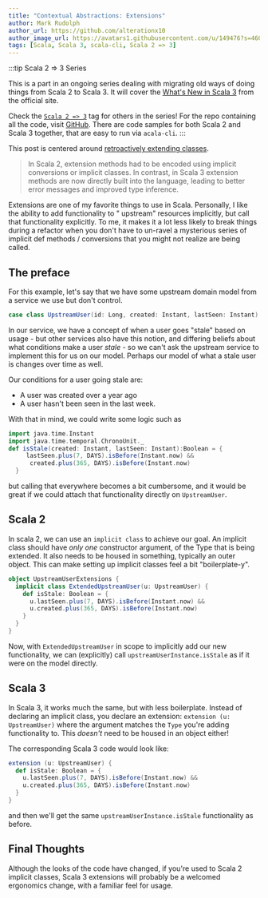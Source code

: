 ```yaml
---
title: "Contextual Abstractions: Extensions"
author: Mark Rudolph
author_url: https://github.com/alterationx10
author_image_url: https://avatars1.githubusercontent.com/u/149476?s=460&v=4
tags: [Scala, Scala 3, scala-cli, Scala 2 => 3]
---
```


:::tip Scala 2 => 3 Series

This is a part in an ongoing series dealing with migrating old ways of doing things from Scala 2 to Scala 3. It will
cover
the [What's New in Scala 3](https://docs.scala-lang.org/scala3/new-in-scala3.html) from the official site.

Check the [`Scala 2 => 3`](/tags/scala-2-3) tag for others in the series! For the repo containing all the code,
visit [GitHub](https://github.com/alterationx10/three4s). There are code samples for both Scala 2 and Scala 3 together,
that are easy to run via `acala-cli`.
:::

This post is centered around [retroactively extending classes](https://docs.scala-lang.org/scala3/reference/contextual/extension-methods.html).

> In Scala 2, extension methods had to be encoded using implicit conversions or
> implicit classes. In contrast, in Scala 3 extension methods are now directly built into the language, leading to better
> error messages and improved type inference.

Extensions are one of my favorite things to use in Scala. Personally, I like the ability to add functionality to "
upstream" resources implicitly, but call that functionality explicitly. To me, it makes it a lot less likely to break
things during a refactor when you don't have to un-ravel a mysterious series of implicit def methods / conversions that
you might not realize are being called.

## The preface

For this example, let's say that we have some upstream domain model from a service we use but don't control.

```scala
case class UpstreamUser(id: Long, created: Instant, lastSeen: Instant)
```

In our service, we have a concept of when a user goes "stale" based on usage - but other services also
have this notion, and differing beliefs about what conditions make a user _stale_ - so we can't ask the upstream service 
to implement this for us on our model. Perhaps our model of what a stale user is changes over time as well.

Our conditions for a user going stale are:
* A user was created over a year ago
* A user hasn't been seen in the last week.

With that in mind, we could write some logic such as 

```scala
import java.time.Instant
import java.time.temporal.ChronoUnit._
def isStale(created: Instant, lastSeen: Instant):Boolean = {
     lastSeen.plus(7, DAYS).isBefore(Instant.now) &&
      created.plus(365, DAYS).isBefore(Instant.now)
  }
```

but calling that everywhere becomes a bit cumbersome, and it would be great if we could attach that 
functionality directly on `UpstreamUser`.

## Scala 2

In scala 2, we can use an `implicit class` to achieve our goal. An implicit class should
have *only one* constructor argument, of the Type that is being extended. It also needs to be housed
in something, typically an outer object. This can make setting up implicit classes feel a bit "boilerplate-y".

```scala
object UpstreamUserExtensions {
  implicit class ExtendedUpstreamUser(u: UpstreamUser) {
    def isStale: Boolean = {
      u.lastSeen.plus(7, DAYS).isBefore(Instant.now) &&
      u.created.plus(365, DAYS).isBefore(Instant.now)
    }
  }
}
```

Now, with `ExtendedUpstreamUser` in scope to implicitly add our new functionality, we can (explicitly) call 
`upstreamUserInstance.isStale` as if it were on the model directly.

## Scala 3

In Scala 3, it works much the same, but with less boilerplate. Instead of declaring an
implicit class, you declare an extension: `extension (u: UpstreamUser)` where the argument matches the `Type` you're
adding functionality to. This _doesn't_ need to be housed in an object either!

The corresponding Scala 3 code would look like:

```scala
extension (u: UpstreamUser) {
  def isStale: Boolean = {
    u.lastSeen.plus(7, DAYS).isBefore(Instant.now) &&
    u.created.plus(365, DAYS).isBefore(Instant.now)
  }
}
```

and then we'll get the same `upstreamUserInstance.isStale` functionality as before.

## Final Thoughts

Although the looks of the code have changed, if you're used to Scala 2 implicit classes, Scala 3 extensions will
probably be a welcomed ergonomics change, with a familiar feel for usage.
